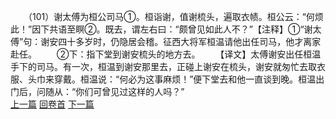 　　（101）谢太傅为桓公司马①。桓诣谢，值谢梳头，遍取衣帻。桓公云：“何烦此！”因下共语至瞑②。既去，谓左右曰：“颇曾见如此人不？”【注释】①“谢太傅”句：谢安四十多岁时，仍隐居会稽。征西大将军桓温请他出任司马，他才离家赴任。
　　②下：指下堂到谢安梳头的地方去。
　　【译文】太傅谢安出任桓温手下的司马。有一次，桓温到谢安那里去，正碰上谢安在梳头，谢安就匆忙去取衣服、头巾来穿戴。桓温说：“何必为这事麻烦！”便下堂去和他一直谈到晚。桓温出门后，问随从：“你们可曾见过这样的人吗？”
<br>[上一篇](08_100) [回卷首](08_000) [下一篇](08_102)
